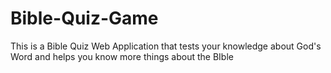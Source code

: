 # Bible-Quiz-Game
This is a Bible Quiz Web Application that tests your knowledge about God's Word and helps you know more things about the BIble
